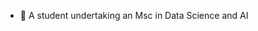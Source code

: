 
- 🌱 A student undertaking an Msc in Data Science and AI


<!---
Sobiii/Sobiii is a ✨ special ✨ repository because its `README.md` (this file) appears on your GitHub profile.
You can click the Preview link to take a look at your changes.
--->
